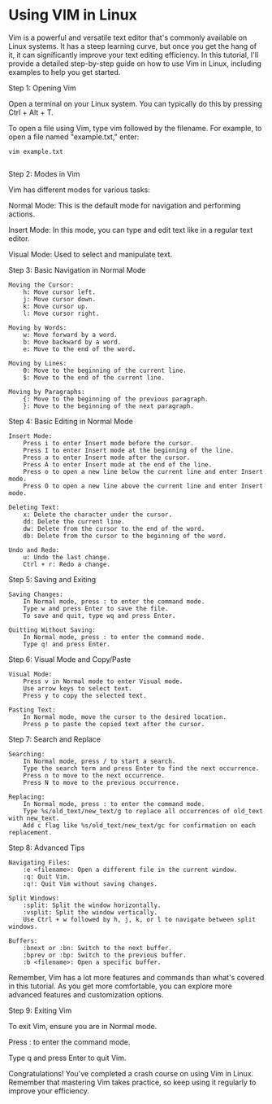 # Using VIM in Linux

Vim is a powerful and versatile text editor that's commonly available on Linux systems. It has a steep learning curve, but once you get the hang of it, it can significantly improve your text editing efficiency. In this tutorial, I'll provide a detailed step-by-step guide on how to use Vim in Linux, including examples to help you get started.

Step 1: Opening Vim

Open a terminal on your Linux system. You can typically do this by pressing Ctrl + Alt + T.

To open a file using Vim, type vim followed by the filename. For example, to open a file named "example.txt," enter:

```
vim example.txt


```
Step 2: Modes in Vim

Vim has different modes for various tasks:

Normal Mode: This is the default mode for navigation and performing actions.

Insert Mode: In this mode, you can type and edit text like in a regular text editor.

Visual Mode: Used to select and manipulate text.

Step 3: Basic Navigation in Normal Mode

    Moving the Cursor:
        h: Move cursor left.
        j: Move cursor down.
        k: Move cursor up.
        l: Move cursor right.

    Moving by Words:
        w: Move forward by a word.
        b: Move backward by a word.
        e: Move to the end of the word.

    Moving by Lines:
        0: Move to the beginning of the current line.
        $: Move to the end of the current line.

    Moving by Paragraphs:
        {: Move to the beginning of the previous paragraph.
        }: Move to the beginning of the next paragraph.

Step 4: Basic Editing in Normal Mode

    Insert Mode:
        Press i to enter Insert mode before the cursor.
        Press I to enter Insert mode at the beginning of the line.
        Press a to enter Insert mode after the cursor.
        Press A to enter Insert mode at the end of the line.
        Press o to open a new line below the current line and enter Insert mode.
        Press O to open a new line above the current line and enter Insert mode.

    Deleting Text:
        x: Delete the character under the cursor.
        dd: Delete the current line.
        dw: Delete from the cursor to the end of the word.
        db: Delete from the cursor to the beginning of the word.

    Undo and Redo:
        u: Undo the last change.
        Ctrl + r: Redo a change.

Step 5: Saving and Exiting

    Saving Changes:
        In Normal mode, press : to enter the command mode.
        Type w and press Enter to save the file.
        To save and quit, type wq and press Enter.

    Quitting Without Saving:
        In Normal mode, press : to enter the command mode.
        Type q! and press Enter.

Step 6: Visual Mode and Copy/Paste

    Visual Mode:
        Press v in Normal mode to enter Visual mode.
        Use arrow keys to select text.
        Press y to copy the selected text.

    Pasting Text:
        In Normal mode, move the cursor to the desired location.
        Press p to paste the copied text after the cursor.

Step 7: Search and Replace

    Searching:
        In Normal mode, press / to start a search.
        Type the search term and press Enter to find the next occurrence.
        Press n to move to the next occurrence.
        Press N to move to the previous occurrence.

    Replacing:
        In Normal mode, press : to enter the command mode.
        Type %s/old_text/new_text/g to replace all occurrences of old_text with new_text.
        Add c flag like %s/old_text/new_text/gc for confirmation on each replacement.

Step 8: Advanced Tips

    Navigating Files:
        :e <filename>: Open a different file in the current window.
        :q: Quit Vim.
        :q!: Quit Vim without saving changes.

    Split Windows:
        :split: Split the window horizontally.
        :vsplit: Split the window vertically.
        Use Ctrl + w followed by h, j, k, or l to navigate between split windows.

    Buffers:
        :bnext or :bn: Switch to the next buffer.
        :bprev or :bp: Switch to the previous buffer.
        :b <filename>: Open a specific buffer.

Remember, Vim has a lot more features and commands than what's covered in this tutorial. As you get more comfortable, you can explore more advanced features and customization options.

Step 9: Exiting Vim

To exit Vim, ensure you are in Normal mode.

Press : to enter the command mode.

Type q and press Enter to quit Vim.

Congratulations! You've completed a crash course on using Vim in Linux. Remember that mastering Vim takes practice, so keep using it regularly to improve your efficiency.
